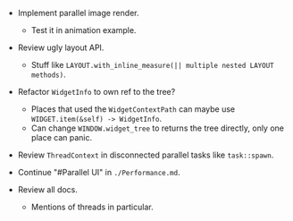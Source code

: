 * Implement parallel image render.
    - Test it in animation example.

* Review ugly layout API.
    - Stuff like `LAYOUT.with_inline_measure(|| multiple nested LAYOUT methods)`.

* Refactor `WidgetInfo` to own ref to the tree?
    - Places that used the `WidgetContextPath` can maybe use `WIDGET.item(&self) -> WidgetInfo`.
    - Can change `WINDOW.widget_tree` to returns the tree directly, only one place can panic.

* Review `ThreadContext` in disconnected parallel tasks like `task::spawn`.

* Continue "#Parallel UI" in `./Performance.md`.

* Review all docs.
    - Mentions of threads in particular.